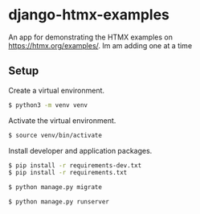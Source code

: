 # django-htmx-examples

An app for demonstrating the HTMX examples on https://htmx.org/examples/.
Im am adding one at a time

## Setup

Create a virtual environment.

```bash
$ python3 -m venv venv
```

Activate the virtual environment.

```bash
$ source venv/bin/activate
```

Install developer and application packages.

```bash
$ pip install -r requirements-dev.txt
$ pip install -r requirements.txt
```

```bash
$ python manage.py migrate
```

```bash
$ python manage.py runserver
```


